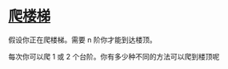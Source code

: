 # [爬楼梯](https://leetcode.cn/problems/climbing-stairs/description/?envType=study-plan-v2&envId=top-100-liked)

假设你正在爬楼梯。需要 n 阶你才能到达楼顶。

每次你可以爬 1 或 2 个台阶。你有多少种不同的方法可以爬到楼顶呢